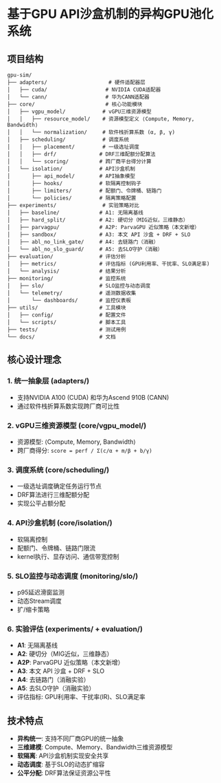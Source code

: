 # 基于GPU API沙盒机制的异构GPU池化系统

## 项目结构

```
gpu-sim/
├── adapters/                    # 硬件适配器层
│   ├── cuda/                   # NVIDIA CUDA适配器
│   └── cann/                   # 华为CANN适配器
├── core/                       # 核心功能模块
│   ├── vgpu_model/            # vGPU三维资源模型
│   │   ├── resource_model/    # 资源模型定义 ⟨Compute, Memory, Bandwidth⟩
│   │   └── normalization/     # 软件栈折算系数 (α, β, γ)
│   ├── scheduling/            # 调度系统
│   │   ├── placement/         # 一级选址调度
│   │   ├── drf/              # DRF三维配额分配算法
│   │   └── scoring/          # 跨厂商平台得分计算
│   └── isolation/            # API沙盒机制
│       ├── api_model/        # API抽象模型
│       ├── hooks/            # 软隔离控制钩子
│       ├── limiters/         # 配额门、令牌桶、链路门
│       └── policies/         # 隔离策略配置
├── experiments/               # 实验策略对比
│   ├── baseline/             # A1: 无隔离基线
│   ├── hard_split/           # A2: 硬切分（MIG近似，三维静态）
│   ├── parvagpu/             # A2P: ParvaGPU 近似策略（本文新增）
│   ├── sandbox/              # A3: 本文 API 沙盒 + DRF + SLO
│   ├── abl_no_link_gate/     # A4: 去链路门（消融）
│   └── abl_no_slo_guard/     # A5: 去SLO守护（消融）
├── evaluation/               # 评估分析
│   ├── metrics/              # 评估指标 (GPU利用率、干扰率、SLO满足率)
│   └── analysis/             # 结果分析
├── monitoring/               # 监控系统
│   ├── slo/                  # SLO监控与动态调度
│   └── telemetry/            # 遥测数据收集
│       └── dashboards/       # 监控仪表板
├── utils/                    # 工具模块
│   ├── config/               # 配置文件
│   └── scripts/              # 脚本工具
├── tests/                    # 测试用例
└── docs/                     # 文档
```

## 核心设计理念

### 1. 统一抽象层 (adapters/)
- 支持NVIDIA A100 (CUDA) 和华为Ascend 910B (CANN)
- 通过软件栈折算系数实现跨厂商可比性

### 2. vGPU三维资源模型 (core/vgpu_model/)
- 资源模型: ⟨Compute, Memory, Bandwidth⟩
- 跨厂商得分: `score = perf / Σ(c/α + m/β + b/γ)`

### 3. 调度系统 (core/scheduling/)
- 一级选址调度确定任务运行节点
- DRF算法进行三维配额分配
- 实现公平占额分配

### 4. API沙盒机制 (core/isolation/)
- 软隔离控制
- 配额门、令牌桶、链路门限流
- kernel执行、显存访问、通信带宽控制

### 5. SLO监控与动态调度 (monitoring/slo/)
- p95延迟滑窗监测
- 动态Stream调度
- 扩/缩卡策略

### 6. 实验评估 (experiments/ + evaluation/)
- **A1**: 无隔离基线
- **A2**: 硬切分（MIG近似，三维静态）
- **A2P**: ParvaGPU 近似策略（本文新增）
- **A3**: 本文 API 沙盒 + DRF + SLO
- **A4**: 去链路门（消融实验）
- **A5**: 去SLO守护（消融实验）
- 评估指标: GPU利用率、干扰率(IR)、SLO满足率

## 技术特点

- **异构统一**: 支持不同厂商GPU的统一抽象
- **三维建模**: Compute、Memory、Bandwidth三维资源模型
- **软隔离**: API沙盒机制实现安全共享
- **动态调度**: 基于SLO的动态扩缩容
- **公平分配**: DRF算法保证资源公平性
